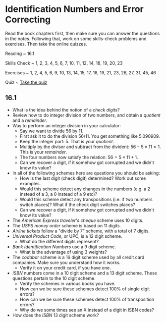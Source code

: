 # Identification Numbers and Error Correcting

Read the book chapters first, then make sure you can answer the questions in the notes. Following that, work on some skills-check problems and exercises. Then take the online quizzes.

Reading
  ~ 16.1

Skills Check
  ~ 1, 2, 3, 4, 5, 6, 7, 10, 11, 12, 14, 18, 19, 20, 23

Exercises
  ~ 1, 2, 4, 5, 6, 9, 10, 13, 14, 15, 17, 18, 19, 21, 23, 26, 27, 31, 45, 46

Quiz
  ~ [Take the quiz](https://moodle.hanover.edu/mod/quiz/view.php?id=5106)

## 16.1

- What is the idea behind the notion of a *check digits*?
- Review how to do integer division of two numbers, and obtain a *quotient* and a *remainder*.
- Way to perform an integer division in your calculator:
    - Say we want to divide 56 by 11.
    - First ask it to do the division $56/11$. You get something like $5.090909$.
    - Keep the integer part: 5. That is your *quotient*.
    - Multiply by the divisor and subtract from the divident: $56 - 5\times 11 = 1$. This is your *remainder*.
    - The four numbers now satisfy the relation: $56 = 5\times 11 + 1$.
    - Can we recover a digit, if it somehow got corrupted and we didn't know its value?
- In all of the following schemes here are questions you should be asking:
    - How is the last digit (check digit) determined? Work out some examples.
    - Would this scheme detect any changes in the numbers (e.g. a 2 instead of a 3, a 0 instead of a 9 etc)?
    - Would this scheme detect any transpositions (i.e. if two numbers switch places)? What if the check digit switches places?
    - Can we recover a digit, if it somehow got corrupted and we didn't know its value?
- The *American Express traveler's cheque* scheme uses 10 digits.
- The *USPS money order* scheme is based on 11 digits.
- *Airline tickets* follow a "divide by 7" scheme, with a total of 7 digits.
- *Universal Product Code*, or UPC, is a 12 digit scheme.
    - What do the different digits represent?
- *Bank Identification Numbers* use a 9 digit scheme.
    - What is the advantage of using 3 weights?
- The *codabar* scheme is a 16 digit scheme used by all credit card companies. Make sure you understand how it works.
    - Verify it on your credit card, if you have one.
- *ISBN* numbers come in a 10 digit scheme and a 13 digit scheme. These questions pertain to the 10 digit scheme.
    - Verify the schemes in various books you have.
    - How can we be sure these schemes detect 100% of single digit errors?
    - How can we be sure these schemes detect 100% of transposition errors?
    - Why do we some times see an X instead of a digit in ISBN codes?
- How does the *ISBN* 13 digit scheme work?
